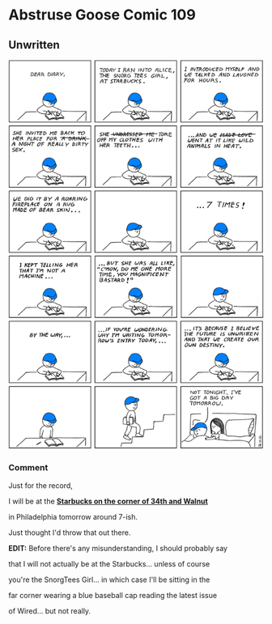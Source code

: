 # Abstruse Goose Comic 109
## Unwritten

![image](unwritten.png)
### Comment

Just for the record,

I will be at the <a href="https://web.archive.org/web/20180119012957/http://abstrusegoose.com/secretarchives/i-waited-all-day" target="_blank"><strong>Starbucks on the corner of 34th and Walnut</strong></a>

in Philadelphia tomorrow around 7-ish.

Just thought I'd throw that out there.



<strong>EDIT:</strong> Before there's any misunderstanding, I should probably say

that I will not actually be at the Starbucks... unless of course

you're the SnorgTees Girl... in which case I'll be sitting in the

far corner wearing a blue baseball cap reading the latest issue

of Wired... but not really.


